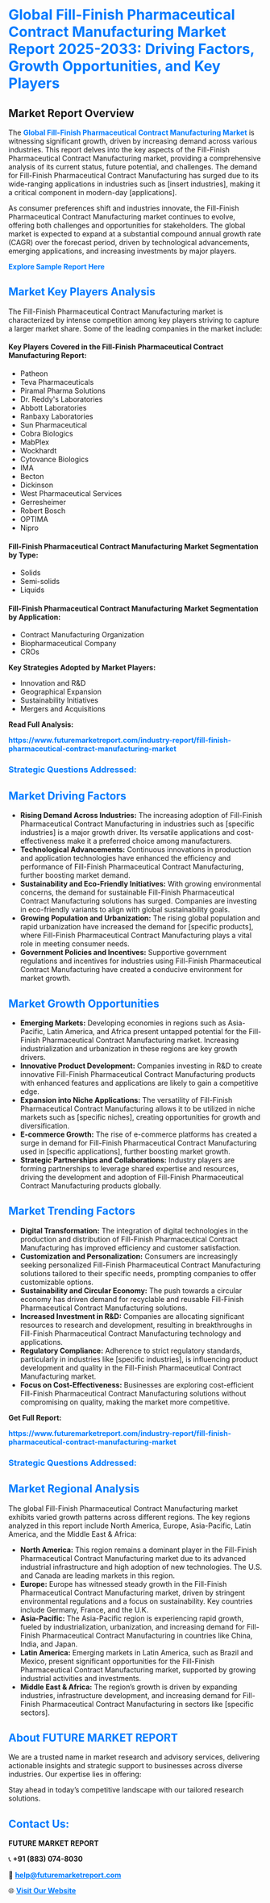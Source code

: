 <h1 style="color: #007BFF;">Global Fill-Finish Pharmaceutical Contract Manufacturing Market Report 2025-2033: Driving Factors, Growth Opportunities, and Key Players</h1>

<section id="overview">
<h2>Market Report Overview</h2>
<p>The <a href="https://www.futuremarketreport.com/industry-report/fill-finish-pharmaceutical-contract-manufacturing-market" style="color: #007BFF; text-decoration: none;"><strong>Global Fill-Finish Pharmaceutical Contract Manufacturing Market</strong></a> is witnessing significant growth, driven by increasing demand across various industries. This report delves into the key aspects of the Fill-Finish Pharmaceutical Contract Manufacturing market, providing a comprehensive analysis of its current status, future potential, and challenges. The demand for Fill-Finish Pharmaceutical Contract Manufacturing has surged due to its wide-ranging applications in industries such as [insert industries], making it a critical component in modern-day [applications].</p>
<p>As consumer preferences shift and industries innovate, the Fill-Finish Pharmaceutical Contract Manufacturing market continues to evolve, offering both challenges and opportunities for stakeholders. The global market is expected to expand at a substantial compound annual growth rate (CAGR) over the forecast period, driven by technological advancements, emerging applications, and increasing investments by major players.</p>
</section>

<section id="overview">
<p><a href="https://www.futuremarketreport.com/request-sample/reportId=61627" style="color: #007BFF; text-decoration: none;"><strong>Explore Sample Report Here</strong></a></p>
</section>

<section id="key-players">
<h2 style="color: #007BFF;">Market Key Players Analysis</h2>
<p>The Fill-Finish Pharmaceutical Contract Manufacturing market is characterized by intense competition among key players striving to capture a larger market share. Some of the leading companies in the market include:</p>
<h4>Key Players Covered in the Fill-Finish Pharmaceutical Contract Manufacturing Report:</h4>
<ul><li>Patheon</li><li>Teva Pharmaceuticals</li><li>Piramal Pharma Solutions</li><li>Dr. Reddy&#039;s Laboratories</li><li>Abbott Laboratories</li><li>Ranbaxy Laboratories</li><li>Sun Pharmaceutical</li><li>Cobra Biologics</li><li>MabPlex</li><li>Wockhardt</li><li>Cytovance Biologics</li><li>IMA</li><li>Becton</li><li>Dickinson</li><li>West Pharmaceutical Services</li><li>Gerresheimer</li><li>Robert Bosch</li><li>OPTIMA</li><li>Nipro</li></ul>
<h4>Fill-Finish Pharmaceutical Contract Manufacturing Market Segmentation by Type:</h4>
<ul><li>Solids</li><li>Semi-solids</li><li>Liquids</li></ul>

<h4>Fill-Finish Pharmaceutical Contract Manufacturing Market Segmentation by Application:</h4>
<ul><li>Contract Manufacturing Organization</li><li>Biopharmaceutical Company</li><li>CROs</li></ul>
<p><strong>Key Strategies Adopted by Market Players:</strong></p>
<ul>
<li>Innovation and R&D</li>
<li>Geographical Expansion</li>
<li>Sustainability Initiatives</li>
<li>Mergers and Acquisitions</li>
</ul>
</section>

<section>
<p><strong>Read Full Analysis: </strong></p><a href="https://www.futuremarketreport.com/industry-report/fill-finish-pharmaceutical-contract-manufacturing-market" style="color: #007BFF; text-decoration: none;"><strong>https://www.futuremarketreport.com/industry-report/fill-finish-pharmaceutical-contract-manufacturing-market</strong></a>
<h3 style="color: #007BFF;">Strategic Questions Addressed:</h3>
</section>

<section id="driving-factors">
<h2 style="color: #007BFF;">Market Driving Factors</h2>
<ul>
<li><strong>Rising Demand Across Industries:</strong> The increasing adoption of Fill-Finish Pharmaceutical Contract Manufacturing in industries such as [specific industries] is a major growth driver. Its versatile applications and cost-effectiveness make it a preferred choice among manufacturers.</li>
<li><strong>Technological Advancements:</strong> Continuous innovations in production and application technologies have enhanced the efficiency and performance of Fill-Finish Pharmaceutical Contract Manufacturing, further boosting market demand.</li>
<li><strong>Sustainability and Eco-Friendly Initiatives:</strong> With growing environmental concerns, the demand for sustainable Fill-Finish Pharmaceutical Contract Manufacturing solutions has surged. Companies are investing in eco-friendly variants to align with global sustainability goals.</li>
<li><strong>Growing Population and Urbanization:</strong> The rising global population and rapid urbanization have increased the demand for [specific products], where Fill-Finish Pharmaceutical Contract Manufacturing plays a vital role in meeting consumer needs.</li>
<li><strong>Government Policies and Incentives:</strong> Supportive government regulations and incentives for industries using Fill-Finish Pharmaceutical Contract Manufacturing have created a conducive environment for market growth.</li>
</ul>
</section>

<section id="growth-opportunities">
<h2 style="color: #007BFF;">Market Growth Opportunities</h2>
<ul>
<li><strong>Emerging Markets:</strong> Developing economies in regions such as Asia-Pacific, Latin America, and Africa present untapped potential for the Fill-Finish Pharmaceutical Contract Manufacturing market. Increasing industrialization and urbanization in these regions are key growth drivers.</li>
<li><strong>Innovative Product Development:</strong> Companies investing in R&D to create innovative Fill-Finish Pharmaceutical Contract Manufacturing products with enhanced features and applications are likely to gain a competitive edge.</li>
<li><strong>Expansion into Niche Applications:</strong> The versatility of Fill-Finish Pharmaceutical Contract Manufacturing allows it to be utilized in niche markets such as [specific niches], creating opportunities for growth and diversification.</li>
<li><strong>E-commerce Growth:</strong> The rise of e-commerce platforms has created a surge in demand for Fill-Finish Pharmaceutical Contract Manufacturing used in [specific applications], further boosting market growth.</li>
<li><strong>Strategic Partnerships and Collaborations:</strong> Industry players are forming partnerships to leverage shared expertise and resources, driving the development and adoption of Fill-Finish Pharmaceutical Contract Manufacturing products globally.</li>
</ul>
</section>

<section id="trending-factors">
<h2 style="color: #007BFF;">Market Trending Factors</h2>
<ul>
<li><strong>Digital Transformation:</strong> The integration of digital technologies in the production and distribution of Fill-Finish Pharmaceutical Contract Manufacturing has improved efficiency and customer satisfaction.</li>
<li><strong>Customization and Personalization:</strong> Consumers are increasingly seeking personalized Fill-Finish Pharmaceutical Contract Manufacturing solutions tailored to their specific needs, prompting companies to offer customizable options.</li>
<li><strong>Sustainability and Circular Economy:</strong> The push towards a circular economy has driven demand for recyclable and reusable Fill-Finish Pharmaceutical Contract Manufacturing solutions.</li>
<li><strong>Increased Investment in R&D:</strong> Companies are allocating significant resources to research and development, resulting in breakthroughs in Fill-Finish Pharmaceutical Contract Manufacturing technology and applications.</li>
<li><strong>Regulatory Compliance:</strong> Adherence to strict regulatory standards, particularly in industries like [specific industries], is influencing product development and quality in the Fill-Finish Pharmaceutical Contract Manufacturing market.</li>
<li><strong>Focus on Cost-Effectiveness:</strong> Businesses are exploring cost-efficient Fill-Finish Pharmaceutical Contract Manufacturing solutions without compromising on quality, making the market more competitive.</li>
</ul>
</section>

<section>
<p><strong>Get Full Report: </strong></p><a href="https://www.futuremarketreport.com/industry-report/fill-finish-pharmaceutical-contract-manufacturing-market" style="color: #007BFF; text-decoration: none;"><strong>https://www.futuremarketreport.com/industry-report/fill-finish-pharmaceutical-contract-manufacturing-market</strong></a>
<h3 style="color: #007BFF;">Strategic Questions Addressed:</h3>
</section>


<section id="regional-analysis">
<h2 style="color: #007BFF;">Market Regional Analysis</h2>
<p>The global Fill-Finish Pharmaceutical Contract Manufacturing market exhibits varied growth patterns across different regions. The key regions analyzed in this report include North America, Europe, Asia-Pacific, Latin America, and the Middle East & Africa:</p>
<ul>
<li><strong>North America:</strong> This region remains a dominant player in the Fill-Finish Pharmaceutical Contract Manufacturing market due to its advanced industrial infrastructure and high adoption of new technologies. The U.S. and Canada are leading markets in this region.</li>
<li><strong>Europe:</strong> Europe has witnessed steady growth in the Fill-Finish Pharmaceutical Contract Manufacturing market, driven by stringent environmental regulations and a focus on sustainability. Key countries include Germany, France, and the U.K.</li>
<li><strong>Asia-Pacific:</strong> The Asia-Pacific region is experiencing rapid growth, fueled by industrialization, urbanization, and increasing demand for Fill-Finish Pharmaceutical Contract Manufacturing in countries like China, India, and Japan.</li>
<li><strong>Latin America:</strong> Emerging markets in Latin America, such as Brazil and Mexico, present significant opportunities for the Fill-Finish Pharmaceutical Contract Manufacturing market, supported by growing industrial activities and investments.</li>
<li><strong>Middle East & Africa:</strong> The region’s growth is driven by expanding industries, infrastructure development, and increasing demand for Fill-Finish Pharmaceutical Contract Manufacturing in sectors like [specific sectors].</li>
</ul>
</section>

<footer>
<h2 style="color: #007BFF;">About FUTURE MARKET REPORT</h2>
<p>We are a trusted name in market research and advisory services, delivering actionable insights and strategic support to businesses across diverse industries. Our expertise lies in offering:</p>

<p>Stay ahead in today’s competitive landscape with our tailored research solutions.</p>

<h2 style="color: #007BFF;">Contact Us:</h2>
<p><strong>FUTURE MARKET REPORT</strong></p>
<p>📞 <strong>+91 (883) 074-8030</strong></p>
<p>📧 <strong><a href="mailto:help@futuremarketreport.com" style="color: #007BFF;">help@futuremarketreport.com</a></strong></p>
<p>🌐 <strong><a href="https://www.futuremarketreport.com/" style="color: #007BFF;">Visit Our Website</a></strong></p>
</footer>